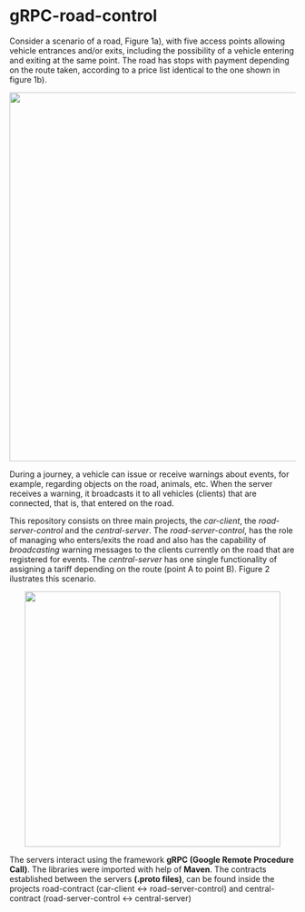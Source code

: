 # gRPC-road-control
Consider a scenario of a road, Figure 1a), with five access points allowing vehicle entrances and/or exits, including the possibility of a vehicle entering and exiting at the same point. The road has stops with payment depending on the route taken, according to a price list identical to the one shown in figure 1b).

<p align="center">
  <img src="https://user-images.githubusercontent.com/47757441/185813685-6bf2fceb-da5a-4f2c-b1ae-257200d79436.jpg" width="650">
</p>

During a journey, a vehicle can issue or receive warnings about events, for example, regarding objects on the road, animals, etc. When the server receives a warning, it broadcasts it to all vehicles (clients) that are connected, that is, that entered on the road.

This repository consists on three main projects, the *car-client*, the *road-server-control* and the *central-server*. The *road-server-control*, has the role of managing who enters/exits the road and also has the capability of *broadcasting* warning messages to the clients currently on the road that are registered for events. The *central-server* has one single functionality of assigning a tariff depending on the route (point A to point B). Figure 2 ilustrates this scenario.

<p align="center">
  <img src="https://user-images.githubusercontent.com/47757441/185813692-5f247668-865e-48a4-a397-4807eb298f28.jpg" width="450">
</p>

The servers interact using the framework **gRPC (Google Remote Procedure Call)**. The libraries were imported with help of **Maven**. The contracts established between the servers **(.proto files)**, can be found inside the projects road-contract (car-client <-> road-server-control) and central-contract (road-server-control <-> central-server)
